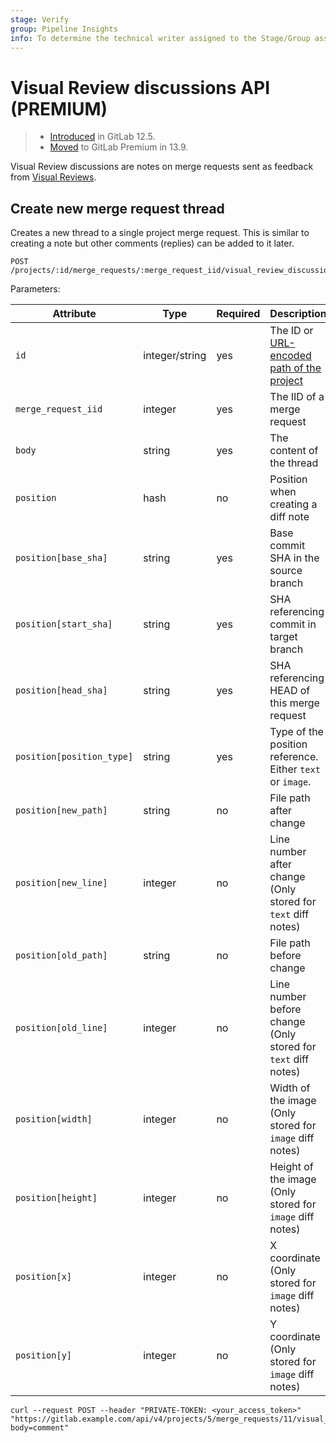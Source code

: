 ```yaml
---
stage: Verify
group: Pipeline Insights
info: To determine the technical writer assigned to the Stage/Group associated with this page, see https://about.gitlab.com/handbook/engineering/ux/technical-writing/#assignments
---
```


# Visual Review discussions API **(PREMIUM)**

> - [Introduced](https://gitlab.com/gitlab-org/gitlab/-/merge_requests/18710) in GitLab 12.5.
> - [Moved](https://about.gitlab.com/blog/2021/01/26/new-gitlab-product-subscription-model/) to GitLab Premium in 13.9.

Visual Review discussions are notes on merge requests sent as
feedback from [Visual Reviews](../ci/review_apps/index.md#visual-reviews).

## Create new merge request thread

Creates a new thread to a single project merge request. This is similar to creating
a note but other comments (replies) can be added to it later.

```plaintext
POST /projects/:id/merge_requests/:merge_request_iid/visual_review_discussions
```

Parameters:

| Attribute                 | Type           | Required | Description |
| ------------------------- | -------------- | -------- | ----------- |
| `id`                      | integer/string | yes      | The ID or [URL-encoded path of the project](index.md#namespaced-path-encoding) |
| `merge_request_iid`       | integer        | yes      | The IID of a merge request |
| `body`                    | string         | yes      | The content of the thread |
| `position`                | hash           | no       | Position when creating a diff note |
| `position[base_sha]`      | string         | yes      | Base commit SHA in the source branch |
| `position[start_sha]`     | string         | yes      | SHA referencing commit in target branch |
| `position[head_sha]`      | string         | yes      | SHA referencing HEAD of this merge request |
| `position[position_type]` | string         | yes      | Type of the position reference. Either `text` or `image`. |
| `position[new_path]`      | string         | no       | File path after change |
| `position[new_line]`      | integer        | no       | Line number after change (Only stored for `text` diff notes) |
| `position[old_path]`      | string         | no       | File path before change |
| `position[old_line]`      | integer        | no       | Line number before change (Only stored for `text` diff notes) |
| `position[width]`         | integer        | no       | Width of the image (Only stored for `image` diff notes) |
| `position[height]`        | integer        | no       | Height of the image (Only stored for `image` diff notes) |
| `position[x]`             | integer        | no       | X coordinate (Only stored for `image` diff notes) |
| `position[y]`             | integer        | no       | Y coordinate (Only stored for `image` diff notes) |

```shell
curl --request POST --header "PRIVATE-TOKEN: <your_access_token>" "https://gitlab.example.com/api/v4/projects/5/merge_requests/11/visual_review_discussions?body=comment"
```

